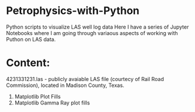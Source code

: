 # Petrophysics-with-Python
Python scripts to visualize LAS well log data
Here I have a series of Jupyter Notebooks where I am going through variaous aspects of working with Puthon on LAS data.

# Content:
4231331231.las - publicly avaiable LAS file (courtecy of Rail Road Commission), located in Madison County, Texas. 
1. Matplotlib Plot Fills
2. Matplotlib Gamma Ray plot fills
